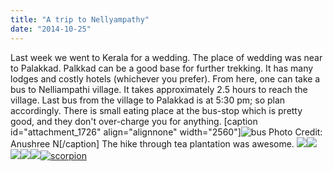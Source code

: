 ```yaml
---
title: "A trip to Nellyampathy"
date: "2014-10-25"
---
```


Last week we went to Kerala for a wedding. The place of wedding was near to Palakkad. Palkkad can be a good base for further trekking. It has many lodges and costly hotels (whichever you prefer). From here, one can take a bus to Nelliampathi village. It takes approximately 2.5 hours to reach the village. Last bus from the village to Palakkad is at 5:30 pm; so plan accordingly. There is small eating place at the bus-stop which is pretty good, and they don't over-charge you for anything. \[caption id="attachment\_1726" align="alignnone" width="2560"\]![bus](images/bus.jpg) Photo Credit: Anushree N\[/caption\] The hike through tea plantation was awesome. [![](images/intothewild.jpg)![](images/jkeep.jpg)![](images/leach1.jpg)![](images/rain.jpg)![](images/scorpion.jpg)![scorpion](https://dilawars.me/wp-content/uploads/2014/10/scorpion.jpg?w=300)](https://dilawars.me/wp-content/uploads/2014/10/tea.jpg)
